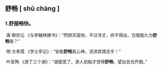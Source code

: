 ## 舒畅			[ shū chàng ]

### 1.舒服畅快。

​	唐  柳宗元  《与李翰林建书》：“然顾天窥地，不过寻丈，终不得出，岂復能久为**舒畅**哉？”

​	明  方孝孺   《学士亭记》：“安能**舒畅**其心神，流浹其情志乎！”

​	叶圣陶  《游了三个湖》：“湖面宽了，游人划船才觉得**舒畅**，望出去也开朗。”